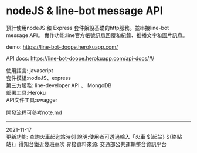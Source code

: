 # nodeJS & line-bot message API
預計使用nodeJS 和 Express 套件架設基礎的http服務。並串接line-bot message API。
實作功能:line官方帳號訊息回覆和紀錄、推播文字和圖片訊息。

demo: https://line-bot-doope.herokuapp.com/     

API docs: https://line-bot-doope.herokuapp.com/api-docs/#/

使用語言: javascript   
套件模組:nodeJS、express   
第三方服務: line-developer API 、 MongoDB   
部署工具:Heroku   
API文件工具:swagger   

開發流程可參考note.md

----

2021-11-17     
更新功能: 查詢火車起迄站時刻
說明:使用者可透過輸入「火車 ${起站} ${終點站}」得知台鐵近幾班車次
界接資料來源: 交通部公共運輸整合資訊平台
